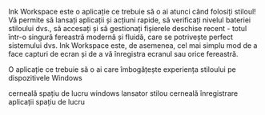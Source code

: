 Ink Workspace este o aplicație ce trebuie să o ai atunci când folosiți stiloul! Vă permite să lansați aplicații și acțiuni rapide, să verificați nivelul bateriei stiloului dvs., să accesați și să gestionați fișierele deschise recent - totul într-o singură fereastră modernă și fluidă, care se potrivește perfect sistemului dvs. Ink Workspace este, de asemenea, cel mai simplu mod de a face capturi de ecran și de a vă înregistra ecranul sau orice fereastră.

O aplicație ce trebuie să o ai care îmbogățește experiența stiloului pe dispozitivele Windows

cerneală spațiu de lucru windows lansator stilou cerneală înregistrare aplicații spațiu de lucru
